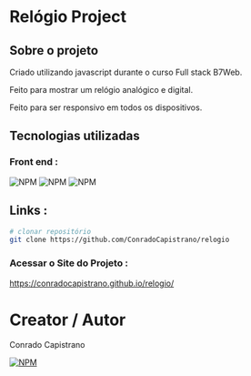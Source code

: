 # Relógio Project

## Sobre o projeto

Criado utilizando javascript durante o curso Full stack B7Web.

Feito para mostrar um relógio analógico e digital.

Feito para ser responsivo em todos os dispositivos. 

## Tecnologias utilizadas

### Front end : 
![NPM](https://img.shields.io/badge/HTML5-E34F26?style=for-the-badge&logo=html5&logoColor=white)
![NPM](https://img.shields.io/badge/CSS3-1572B6?style=for-the-badge&logo=css3&logoColor=white)
![NPM](https://img.shields.io/badge/JavaScript-323330?style=for-the-badge&logo=javascript&logoColor=F7DF1E)

## Links :

```bash
# clonar repositório
git clone https://github.com/ConradoCapistrano/relogio
```

### Acessar o Site do Projeto :
https://conradocapistrano.github.io/relogio/

# Creator / Autor

Conrado Capistrano

[![NPM](https://img.shields.io/badge/LinkedIn-0077B5?style=for-the-badge&logo=linkedin&logoColor=white)](https://www.linkedin.com/in/conrado-capistrano88)
